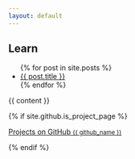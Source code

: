 ```yaml
---
layout: default
---
```

<section>
<h1>Learn</h1>
<ul>
  {% for post in site.posts %}
    <li>
      <a href="{{ post.url }}">{{ post.title }}</a>
    </li>
  {% endfor %}
</ul>

{{ content }}

{% if site.github.is_project_page %}
  <p class="view"><a href="{{ site.github.repository_url }}">Projects on GitHub <small>{{ github_name }}</small></a></p>
{% endif %}

</section>
